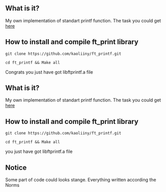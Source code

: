 ## What is it?
My own implementation of standart printf function. The task you could get [here](https://github.com/kaoliiny/ft_printf/blob/master/task/task_ft_printf.pdf)

## How to install and compile ft_print library

`git clone https://github.com/kaoliiny/ft_printf.git`

`cd ft_printf && Make all`

Congrats you just have got libftprintf.a file

## What is it?
My own implementation of standart printf function. The task you could get [here](https://github.com/kaoliiny/ft_printf/blob/master/task/task_ft_printf.pdf)

## How to install and compile ft_print library

`git clone https://github.com/kaoliiny/ft_printf.git`

`cd ft_printf && Make all`

you just have got libftprintf.a file

## Notice

Some part of code could looks stange. Everything written according the Norms
